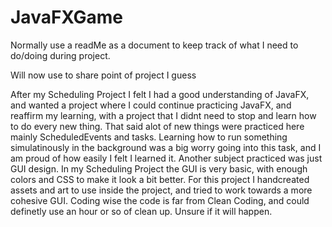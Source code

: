# JavaFXGame
Normally use a readMe as a document to keep track of what I need to do/doing during project.

Will now use to share point of project I guess

After my Scheduling Project I felt I had a good understanding of JavaFX, and wanted a project
where I could continue practicing JavaFX, and reaffirm my learning, with a project that I didnt
need to stop and learn how to do every new thing. That said alot of new things were practiced here
mainly ScheduledEvents and tasks. Learning how to run something simulatinously in the background
was a big worry going into this task, and I am proud of how easily I felt I learned it. Another
subject practiced was just GUI design. In my Scheduling Project the GUI is very basic, with
enough colors and CSS to make it look a bit better. For this project I handcreated assets and art
to use inside the project, and tried to work towards a more cohesive GUI. Coding wise the code is far
from Clean Coding, and could definetly use an hour or so of clean up. Unsure if it will happen.
